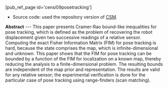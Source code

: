 <!-- ---
title: On achievable accuracy for pose tracking
PURL: https://purl.org/censi/2008/posetracking
-> https://purl.org/ccensi/web/crb-pose-tracking/ 
Date: 2008-09-15
orderInfo: -300
description: ""
linkAttrs:
   :link_text: CRB for pose tracking
---
 -->

[pub_ref_page id='censi09posetracking']

* Source code: used the repository version of [CSM](https://purl.org/censi/2007/csm).  

**Abstract** --- This paper presents Cramer-Rao bound-like inequalities for
pose tracking, which is defined as the problem of
recovering the robot displacement given two successive
readings of a relative sensor. Computing the exact Fisher
Information Matrix (FIM) for pose tracking is hard, because
the state comprises the map, which is infinite-dimensional
and unknown. This paper shows that the FIM for pose
tracking can be bounded by a function of the FIM for
localization on a known map, thereby reducing the analysis
to a finite-dimensional problem. The resulting bounds are
independent of the map prior and representation. The
results are valid for any relative sensor; the experimental
verification is done for the particular case of pose
tracking using range-finders (scan matching).


<!-- [pdf]: https://censi.science/pub/research/2009-icra-posetracking.pdf -->